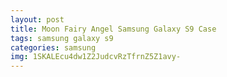 ```yaml
---
layout: post
title: Moon Fairy Angel Samsung Galaxy S9 Case
tags: samsung galaxy s9
categories: samsung
img: 1SKALEcu4dw1Z2JudcvRzTfrnZ5Z1avy-
---
```

